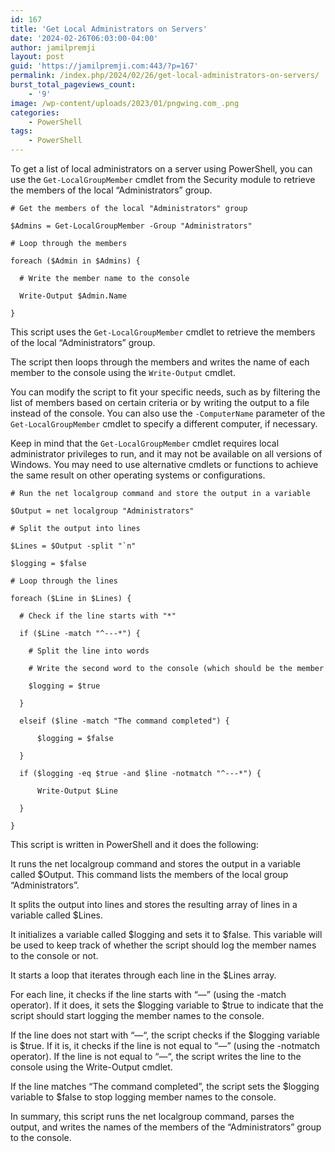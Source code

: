 ```yaml
---
id: 167
title: 'Get Local Administrators on Servers'
date: '2024-02-26T06:03:00-04:00'
author: jamilpremji
layout: post
guid: 'https://jamilpremji.com:443/?p=167'
permalink: /index.php/2024/02/26/get-local-administrators-on-servers/
burst_total_pageviews_count:
    - '9'
image: /wp-content/uploads/2023/01/pngwing.com_.png
categories:
    - PowerShell
tags:
    - PowerShell
---
```


To get a list of local administrators on a server using PowerShell, you can use the `Get-LocalGroupMember` cmdlet from the Security module to retrieve the members of the local “Administrators” group.

```
# Get the members of the local "Administrators" group

$Admins = Get-LocalGroupMember -Group "Administrators"

# Loop through the members

foreach ($Admin in $Admins) {

  # Write the member name to the console

  Write-Output $Admin.Name

}
```

This script uses the `Get-LocalGroupMember` cmdlet to retrieve the members of the local “Administrators” group.

The script then loops through the members and writes the name of each member to the console using the `Write-Output` cmdlet.

You can modify the script to fit your specific needs, such as by filtering the list of members based on certain criteria or by writing the output to a file instead of the console. You can also use the `-ComputerName` parameter of the `Get-LocalGroupMember` cmdlet to specify a different computer, if necessary.

Keep in mind that the `Get-LocalGroupMember` cmdlet requires local administrator privileges to run, and it may not be available on all versions of Windows. You may need to use alternative cmdlets or functions to achieve the same result on other operating systems or configurations.

```
# Run the net localgroup command and store the output in a variable

$Output = net localgroup "Administrators"

# Split the output into lines

$Lines = $Output -split "`n"

$logging = $false 

# Loop through the lines

foreach ($Line in $Lines) {

  # Check if the line starts with "*"

  if ($Line -match "^---*") {

    # Split the line into words

    # Write the second word to the console (which should be the member name)

    $logging = $true

  }

  elseif ($line -match "The command completed") {

      $logging = $false

  }

  if ($logging -eq $true -and $line -notmatch "^---*") {

      Write-Output $Line

  }

}
```

This script is written in PowerShell and it does the following:

It runs the net localgroup command and stores the output in a variable called $Output. This command lists the members of the local group “Administrators”.

It splits the output into lines and stores the resulting array of lines in a variable called $Lines.

It initializes a variable called $logging and sets it to $false. This variable will be used to keep track of whether the script should log the member names to the console or not.

It starts a loop that iterates through each line in the $Lines array.

For each line, it checks if the line starts with “—” (using the -match operator). If it does, it sets the $logging variable to $true to indicate that the script should start logging the member names to the console.

If the line does not start with “—“, the script checks if the $logging variable is $true. If it is, it checks if the line is not equal to “—” (using the -notmatch operator). If the line is not equal to “—“, the script writes the line to the console using the Write-Output cmdlet.

If the line matches “The command completed”, the script sets the $logging variable to $false to stop logging member names to the console.

In summary, this script runs the net localgroup command, parses the output, and writes the names of the members of the “Administrators” group to the console.
